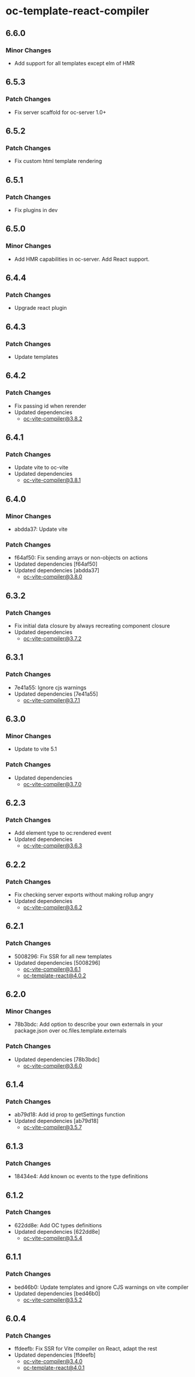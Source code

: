 # oc-template-react-compiler

## 6.6.0

### Minor Changes

- Add support for all templates except elm of HMR

## 6.5.3

### Patch Changes

- Fix server scaffold for oc-server 1.0+

## 6.5.2

### Patch Changes

- Fix custom html template rendering

## 6.5.1

### Patch Changes

- Fix plugins in dev

## 6.5.0

### Minor Changes

- Add HMR capabilities in oc-server. Add React support.

## 6.4.4

### Patch Changes

- Upgrade react plugin

## 6.4.3

### Patch Changes

- Update templates

## 6.4.2

### Patch Changes

- Fix passing id when rerender
- Updated dependencies
  - oc-vite-compiler@3.8.2

## 6.4.1

### Patch Changes

- Update vite to oc-vite
- Updated dependencies
  - oc-vite-compiler@3.8.1

## 6.4.0

### Minor Changes

- abdda37: Update vite

### Patch Changes

- f64af50: Fix sending arrays or non-objects on actions
- Updated dependencies [f64af50]
- Updated dependencies [abdda37]
  - oc-vite-compiler@3.8.0

## 6.3.2

### Patch Changes

- Fix initial data closure by always recreating component closure
- Updated dependencies
  - oc-vite-compiler@3.7.2

## 6.3.1

### Patch Changes

- 7e41a55: Ignore cjs warnings
- Updated dependencies [7e41a55]
  - oc-vite-compiler@3.7.1

## 6.3.0

### Minor Changes

- Update to vite 5.1

### Patch Changes

- Updated dependencies
  - oc-vite-compiler@3.7.0

## 6.2.3

### Patch Changes

- Add element type to oc:rendered event
- Updated dependencies
  - oc-vite-compiler@3.6.3

## 6.2.2

### Patch Changes

- Fix checking server exports without making rollup angry
- Updated dependencies
  - oc-vite-compiler@3.6.2

## 6.2.1

### Patch Changes

- 5008296: Fix SSR for all new templates
- Updated dependencies [5008296]
  - oc-vite-compiler@3.6.1
  - oc-template-react@4.0.2

## 6.2.0

### Minor Changes

- 78b3bdc: Add option to describe your own externals in your package.json over oc.files.template.externals

### Patch Changes

- Updated dependencies [78b3bdc]
  - oc-vite-compiler@3.6.0

## 6.1.4

### Patch Changes

- ab79d18: Add id prop to getSettings function
- Updated dependencies [ab79d18]
  - oc-vite-compiler@3.5.7

## 6.1.3

### Patch Changes

- 18434e4: Add known oc events to the type definitions

## 6.1.2

### Patch Changes

- 622dd8e: Add OC types definitions
- Updated dependencies [622dd8e]
  - oc-vite-compiler@3.5.4

## 6.1.1

### Patch Changes

- bed46b0: Update templates and ignore CJS warnings on vite compiler
- Updated dependencies [bed46b0]
  - oc-vite-compiler@3.5.2

## 6.0.4

### Patch Changes

- ffdeefb: Fix SSR for Vite compiler on React, adapt the rest
- Updated dependencies [ffdeefb]
  - oc-vite-compiler@3.4.0
  - oc-template-react@4.0.1
